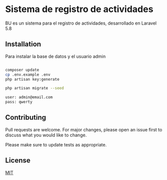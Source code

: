 # Sistema de registro de actividades

BU es un sistema para el registro de actividades, desarrollado en Laravel 5.8

## Installation

Para instalar la base de datos y el usuario admin

```bash

composer update
cp .env.example .env
php artisan key:generate

php artisan migrate --seed

user: admin@email.com
pass: qwerty
```

## Contributing
Pull requests are welcome. For major changes, please open an issue first to discuss what you would like to change.

Please make sure to update tests as appropriate.

## License
[MIT](https://choosealicense.com/licenses/mit/)
